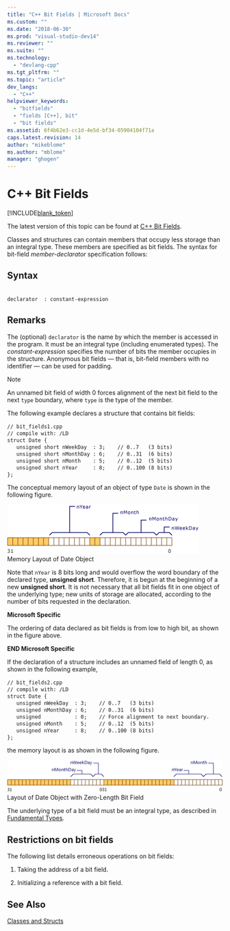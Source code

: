 ```yaml
---
title: "C++ Bit Fields | Microsoft Docs"
ms.custom: ""
ms.date: "2018-06-30"
ms.prod: "visual-studio-dev14"
ms.reviewer: ""
ms.suite: ""
ms.technology: 
  - "devlang-cpp"
ms.tgt_pltfrm: ""
ms.topic: "article"
dev_langs: 
  - "C++"
helpviewer_keywords: 
  - "bitfields"
  - "fields [C++], bit"
  - "bit fields"
ms.assetid: 6f4b62e3-cc1d-4e5d-bf34-05904104f71a
caps.latest.revision: 14
author: "mikeblome"
ms.author: "mblome"
manager: "ghogen"
---
```

# C++ Bit Fields
[!INCLUDE[blank_token](../includes/blank-token.md)]

The latest version of this topic can be found at [C++ Bit Fields](https://docs.microsoft.com/cpp/cpp/cpp-bit-fields).  
  
Classes and structures can contain members that occupy less storage than an integral type. These members are specified as bit fields. The syntax for bit-field *member-declarator* specification follows:  
  
## Syntax  
  
```  
  
declarator  : constant-expression  
```  
  
## Remarks  
 The (optional) `declarator` is the name by which the member is accessed in the program. It must be an integral type (including enumerated types). The *constant-expression* specifies the number of bits the member occupies in the structure. Anonymous bit fields — that is, bit-field members with no identifier — can be used for padding.  
  
> [!NOTE]
>  An unnamed bit field of width 0 forces alignment of the next bit field to the next `type` boundary, where `type` is the type of the member.  
  
 The following example declares a structure that contains bit fields:  
  
```  
// bit_fields1.cpp  
// compile with: /LD  
struct Date {  
   unsigned short nWeekDay  : 3;    // 0..7   (3 bits)  
   unsigned short nMonthDay : 6;    // 0..31  (6 bits)  
   unsigned short nMonth    : 5;    // 0..12  (5 bits)  
   unsigned short nYear     : 8;    // 0..100 (8 bits)  
};  
```  
  
 The conceptual memory layout of an object of type `Date` is shown in the following figure.  
  
 ![Memory layout of a date object](../cpp/media/vc38uq1.png "vc38UQ1")  
Memory Layout of Date Object  
  
 Note that `nYear` is 8 bits long and would overflow the word boundary of the declared type, **unsigned short**. Therefore, it is begun at the beginning of a new **unsigned short**. It is not necessary that all bit fields fit in one object of the underlying type; new units of storage are allocated, according to the number of bits requested in the declaration.  
  
 **Microsoft Specific**  
  
 The ordering of data declared as bit fields is from low to high bit, as shown in the figure above.  
  
 **END Microsoft Specific**  
  
 If the declaration of a structure includes an unnamed field of length 0, as shown in the following example,  
  
```  
// bit_fields2.cpp  
// compile with: /LD  
struct Date {  
   unsigned nWeekDay  : 3;    // 0..7   (3 bits)  
   unsigned nMonthDay : 6;    // 0..31  (6 bits)  
   unsigned           : 0;    // Force alignment to next boundary.  
   unsigned nMonth    : 5;    // 0..12  (5 bits)  
   unsigned nYear     : 8;    // 0..100 (8 bits)  
};  
```  
  
 the memory layout is as shown in the following figure.  
  
 ![Layout of Date object with zero&#45;length bit field](../cpp/media/vc38uq2.png "vc38UQ2")  
Layout of Date Object with Zero-Length Bit Field  
  
 The underlying type of a bit field must be an integral type, as described in [Fundamental Types](../cpp/fundamental-types-cpp.md).  
  
## Restrictions on bit fields  
 The following list details erroneous operations on bit fields:  
  
1.  Taking the address of a bit field.  
  
2.  Initializing a reference with a bit field.  
  
## See Also  
 [Classes and Structs](../cpp/classes-and-structs-cpp.md)





